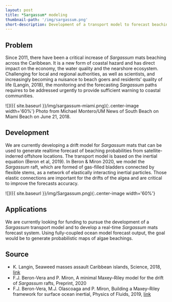 ```yaml
---
layout: post
title: *Sargassum* modeling
thumbnail-path: '/img/sargassum.png'
short-description: Development of a transport model to forecast beaching of Sargassum mats and help local authorities.
---
```


## Problem
Since 2011, there have been a critical increase of *Sargassum* mats beaching across the Caribbean. It is a new form of coastal hazard and has direct impact on the economy, the water quality and the nearshore ecosystem. Challenging for local and regional authorities, as well as scientists, and increasingly becoming a nuisance to beach goers and residents’ quality of life (Langin, 2018), the monitoring and the forecasting *Sargassum* paths requires to be addressed urgently to provide sufficient warning to coastal communities.

![]({{ site.baseurl }}/img/sargassum-miami.png){:.center-image width='60%'}
Photo from Michael Montero/UM News of South Beach on Miami Beach on June 21, 2018.

## Development
We are currently developing a drift model for *Sargassum* mats that can be used to generate realtime forecast of beaching probabilities from satellite-inderred offshore locations. The transport model is based on the inertial equation (Beron et al, 2019). In Beron & Miron 2020, we model the *Sargassum* raft, which are formed of gas-filled bladders connected by flexible stems, as a network of elastically interacting inertial particles. Those elastic connections are important for the drifts of the algea and are critical to improve the forecasts accuracy.

![]({{ site.baseurl }}/img/Sargassum.png){:.center-image width='60%'}

## Applications
We are currently looking for funding to pursue the development of a *Sargassum* transport model and to develop a real-time *Sargassum* mats forecast system. Using fully-coupled ocean model forecast output, the goal would be to generate probabilistic maps of algae beachings.

## Source
- K. Langin, Seaweed masses assault Caribbean islands, Science, 2018, [link](https://science.sciencemag.org/content/360/6394/1157.summary)
- F.J. Beron-Vera and P. Miron, A minimal Maxey–Riley model for the drift of *Sargassum* rafts, Preprint, 2020
- F.J. Beron-Vera, M.J. Olascoaga and P. Miron, Building a Maxey–Riley framework for surface ocean inertial, Physics of Fluids, 2019, [link](https://aip.scitation.org/doi/10.1063/1.5110731)
